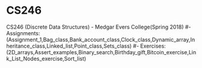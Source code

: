 # CS246
CS246 (Discrete Data Structures) - Medgar Evers College(Spring 2018)
 #- Assignments:
 (Assignment_1,Bag_class,Bank_account_class,Clock_class,Dynamic_array,Inheritance_class,Linked_list,Point_class,Sets_class)
 #- Exercises:
 (2D_arrays,Assert_examples,Binary_search,Birthday_gift,Bitcoin_exercise,Link_List_Nodes_exercise,Sort_list)
